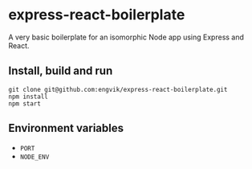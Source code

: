 # express-react-boilerplate
A very basic boilerplate for an isomorphic Node app using Express and React.

## Install, build and run

    git clone git@github.com:engvik/express-react-boilerplate.git
    npm install
    npm start

## Environment variables
* `PORT`
* `NODE_ENV`
